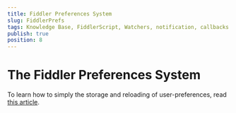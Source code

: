 ```yaml
---
title: Fiddler Preferences System
slug: FiddlerPrefs
tags: Knowledge Base, FiddlerScript, Watchers, notification, callbacks
publish: true
position: 8
---
```


The Fiddler Preferences System
==============================

To learn how to simply the storage and reloading of user-preferences, read [this article][1].

[1]: http://blogs.msdn.com/b/fiddler/archive/2010/05/04/fiddler-preference-system.aspx